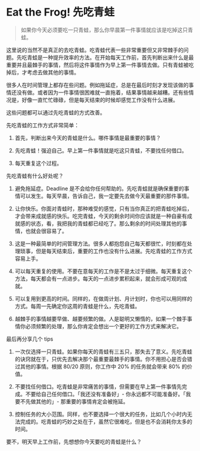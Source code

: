 # Eat the Frog! 先吃青蛙

> 如果你今天必须要吃一只青蛙，那么你早晨第一件事情就应该是吃掉这只青蛙。

这里说的当然不是真正的去吃青蛙。吃青蛙代表一些非常重要但又非常棘手的问题。先吃青蛙是一种提升效率的方法。在开始每天工作前，首先判断出来什么是最重要并且最棘手的事情，然后将这件事情作为早上第一件事情去做。只有青蛙被吃掉后，才考虑去做其他的事情。

很多人在时间管理上都存在些问题。例如拖延症，总是在最后时刻才发现该做的事情还没有做。或者因为一件事情很困难就一直拖着，结果事情越来越糟。还有些情况是，好像一直忙忙碌碌，但是每天结束的时候却感觉工作没有什么进展。

这些问题都可以通过先吃青蛙的方式改善。

先吃青蛙的工作方式非常简单：

1. 首先，判断出来今天的青蛙是什么。哪件事情是最重要的事情？

2. 先吃青蛙！强迫自己。早上第一件事情就是吃这只青蛙，不要找任何借口。

3. 每天重复这个过程。

先吃青蛙有什么好处呢？

1. 避免拖延症。Deadline 是不会给你任何帮助的。先吃青蛙就是确保重要的事情可以发生。每天早晨，告诉自己，我一定要先去做今天最重要的那件事情。

2. 让你快乐。你面对青蛙时，那种难受的感觉，只有当你真正的把青蛙吃掉后，才会带来成就感的快乐。吃完青蛙，今天的剩余时间你应该就是一种自豪有成就感的状态，看，我把我的青蛙都已经吃了。那么剩余的时间处理其他的事情，也就会很容易了。

3. 这是一种最简单的时间管理方法。很多人都抱怨自己每天都很忙，时刻都在处理琐事，但是每天结束后，重要的工作也没有什么进展。先吃青蛙的工作方式容易上手。

4. 可以每天重复的使用。不要在意每天的工作是不是太过于细微。每天重复这个方法，每天都会有一点进步。每天的一点进步累积起来，就会形成可观的成就。

5. 可以复用到更高的时间。同样的，在做周计划、月计划时，你也可以用同样的方式。每周一先确定你这周的青蛙是什么，先吃青蛙。

6. 越棘手的事情越要早做、越要频繁的做。人是聪明又懒惰的，如果一个棘手事情你必须频繁的处理，那么你肯定会想出一个更好的工作方式来解决它。

最后再分享几个 tips

1. 一次仅选择一只青蛙。如果你每天的青蛙有三五只，那失去了意义。先吃青蛙的诀窍就在于，只优先去解决那个最重要最棘手的事情。你不用担心是否会错过其他的事情。根据 80/20 原则，你工作中 20% 的任务就会带来 80% 的价值。

2. 不要找任何借口。吃青蛙是非常痛苦的事情，但需要在早上第一件事情先完成。不要给自己任何借口。「我还没有准备好」- 你永远都不可能准备好。「我要不先做其他的」- 那重要的事情肯定会被拖延。

3. 控制任务的大小范围。同样，也不要选择一个很大的任务，比如几个小时内无法完成的。吃青蛙的巧妙之处在于，虽然它很难吃，但是也不会消耗你太多的时间。

要不，明天早上工作前，先想想你今天要吃的青蛙是什么？
